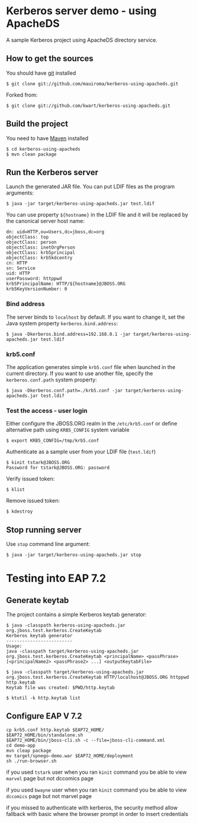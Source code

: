 # Kerberos server demo - using ApacheDS

A sample Kerberos project using ApacheDS directory service.

## How to get the sources

You should have [git](http://git-scm.com/) installed

	$ git clone git://github.com/mauiroma/kerberos-using-apacheds.git

Forked from:

	$ git clone git://github.com/kwart/kerberos-using-apacheds.git


## Build the project

You need to have [Maven](http://maven.apache.org/) installed

	$ cd kerberos-using-apacheds
	$ mvn clean package

## Run the Kerberos server

Launch the generated JAR file. You can put LDIF files as the program arguments:

	$ java -jar target/kerberos-using-apacheds.jar test.ldif

You can use property  `${hostname}` in the LDIF file and it will be replaced by the canonical server host name:

	dn: uid=HTTP,ou=Users,dc=jboss,dc=org
	objectClass: top
	objectClass: person
	objectClass: inetOrgPerson
	objectClass: krb5principal
	objectClass: krb5kdcentry
	cn: HTTP
	sn: Service
	uid: HTTP
	userPassword: httppwd
	krb5PrincipalName: HTTP/${hostname}@JBOSS.ORG
	krb5KeyVersionNumber: 0

### Bind address

The server binds to `localhost` by default. If you want to change it, set the Java system property `kerberos.bind.address`:

	$ java -Dkerberos.bind.address=192.168.0.1 -jar target/kerberos-using-apacheds.jar test.ldif

### krb5.conf

The application generates simple `krb5.conf` file when launched in the current directory. If you want to use another file,
specify the `kerberos.conf.path` system property:

	$ java -Dkerberos.conf.path=./krb5.conf -jar target/kerberos-using-apacheds.jar test.ldif

### Test the access - user login

Either configure the JBOSS.ORG realm in the `/etc/krb5.conf` or define alternative path using `KRB5_CONFIG` system variable

	$ export KRB5_CONFIG=/tmp/krb5.conf

Authenticate as a sample user from your LDIF file (`test.ldif`)

	$ kinit tstark@JBOSS.ORG
	Password for tstark@JBOSS.ORG: password

Verify issued token:

	$ klist

Remove issued token:

	$ kdestroy


## Stop running server

Use `stop` command line argument:

	$ java -jar target/kerberos-using-apacheds.jar stop

# Testing into EAP 7.2

## Generate keytab

The project contains a simple Kerberos keytab generator:

	$ java -classpath kerberos-using-apacheds.jar org.jboss.test.kerberos.CreateKeytab
	Kerberos keytab generator
	-------------------------
	Usage:
	java -classpath target/kerberos-using-apacheds.jar org.jboss.test.kerberos.CreateKeytab <principalName> <passPhrase> [<principalName2> <passPhrase2> ...] <outputKeytabFile>

	$ java -classpath target/kerberos-using-apacheds.jar org.jboss.test.kerberos.CreateKeytab HTTP/localhost@JBOSS.ORG httppwd http.keytab
	Keytab file was created: $PWD/http.keytab

	$ ktutil -k http.keytab list

## Configure EAP V 7.2

	cp krb5.conf http.keytab $EAP72_HOME/
	$EAP72_HOME/bin/standalone.sh
	$EAP72_HOME/bin/jboss-cli.sh -c --file=jboss-cli-command.xml
	cd demo-app
	mvn cleap package
	mv target/spnego-demo.war $EAP72_HOME/deployment
	sh ./run-browser.sh

if you used `tstark` user when you ran `kinit` command you be able to view `marvel` page but not dccomics page

if you used `bwayne` user when you ran `kinit` command you be able to view `dccomics` page but not marvel page

if you missed to authenticate with kerberos, the security method allow fallback with basic where the browser prompt in order to insert credentials